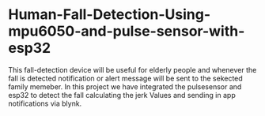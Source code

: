 # Human-Fall-Detection-Using-mpu6050-and-pulse-sensor-with-esp32
This fall-detection device will be useful for elderly people and whenever the fall is detected notification or alert message will be sent to the sekected family memeber.
In this project we have integrated the pulsesensor and esp32 to detect the fall calculating the jerk Values and sending in app notifications via blynk.
